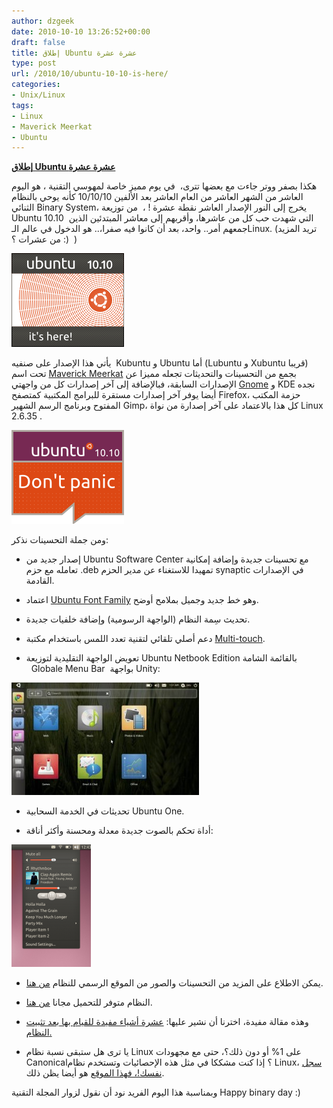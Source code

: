 ```yaml
---
author: dzgeek
date: 2010-10-10 13:26:52+00:00
draft: false
title: إطلاق Ubuntu عشرة عشرة
type: post
url: /2010/10/ubuntu-10-10-is-here/
categories:
- Unix/Linux
tags:
- Linux
- Maverick Meerkat
- Ubuntu
---
```


**[إطلاق Ubuntu عشرة عشرة](https://www.it-scoop.com/2010/10/ubuntu-10-10-is-here/)**




هكذا بصفر ووتر جاءت مع بعضها تترى،  في يوم مميز خاصة لمهوسي التقنية ، هو اليوم العاشر من الشهر العاشر من العام العاشر بعد الألفين 10/10/10 كأنه يوحي بالنظام الثنائي Binary System، يخرج إلى النور الإصدار العاشر نقطة عشرة ! ،  من توزيعة Ubuntu 10.10  التي شهدت حب كل من عاشرها، وأقربهم إلى معاشر المبتدئين الذين جمعهم أمر.. واحد، بعد أن كانوا فيه صفرا،.. هو الدخول في عالم الـLinux. (تريد المزيد من عشرات ؟ :)  )




[![](banner2.png)
](https://www.it-scoop.com/2010/10/ubuntu-10-10-is-here/)


يأتي هذا الإصدار على صنفيه  Kubuntu و Ubuntu أما (Lubuntu و Xubuntu قريبا) تحت اسم [Maverick Meerkat](http://en.wikipedia.org/wiki/Meerkat) بجمع من التحسينات والتحديثات تجعله مميزا عن الإصدارات السابقة، فبالإضافة إلى آخر إصدارات كل من واجهتي [Gnome](https://www.it-scoop.com/2010/09/gnome-2-32/) و KDE نجده أيضا يوفر آخر إصدارات مستقرة للبرامج المكتبية كمتصفح Firefox، حزمة المكتب المفتوح وبرنامج الرسم الشهير Gimp، كل هذا بالاعتماد على آخر إصدارة من نواة Linux 2.6.35 .

[![](compteur10.10.png)
](https://www.it-scoop.com/2010/10/ubuntu-10-10-is-here/)

ومن جملة التحسينات نذكر:

- إصدار جديد من Ubuntu Software Center مع تحسينات جديدة وإضافة إمكانية تعامله مع حزم .deb تمهيدا للاستغناء عن مدير الحزم synaptic في الإصدارات القادمة.

- اعتماد [Ubuntu Font Family](http://font.ubuntu.com/) وهو خط جديد وجميل بملامح أوضح.

- تحديث سِمة النظام (الواجهة الرسومية) وإضافة خلفيات جديدة.

- دعم أصلي تلقائي لتقنية تعدد اللمس باستخدام مكتبة [Multi-touch](http://blog.canonical.com/?p=414).

- تعويض الواجهة التقليدية لتوزيعة Ubuntu Netbook Edition بالقائمة الشامة   Globale Menu Bar  بواجهة Unity:

[![](258264-300x180.jpg)
](https://www.it-scoop.com/2010/10/ubuntu-10-10-is-here/)

- تحديثات في الخدمة السحابية Ubuntu One.

- أداة تحكم بالصوت جديدة معدلة ومحسنة وأكثر أناقة:

[![](258793.png)
](https://www.it-scoop.com/2010/10/ubuntu-10-10-is-here/)

- يمكن الاطلاع على المزيد من التحسينات والصور من الموقع الرسمي للنظام [من هنا](http://www.ubuntu.com/desktop/features).

- النظام متوفر للتحميل مجانا [من هنا](http://www.ubuntu.com/desktop/get-ubuntu/download).

- وهذه مقالة مفيدة، اخترنا أن نشير عليها: [عشرة أشياء مفيدة للقيام بها بعد تثبيت النظام.](http://www.omgubuntu.co.uk/2010/10/10-things-to-do-after-installing-ubuntu-10-10-maverick-meerkat/?utm_source=feedburner&utm_medium=twitter&utm_campaign=Feed%3A+d0od+%28Omg!+Ubuntu!%29)

- يا ترى هل ستبقى نسبة نظام Linux على 1% أو دون ذلك؟، حتى مع مجهودات Canonical؟ إذا كنت مشككا في مثل هذه الإحصائيات وتستخدم نظام Linux، [سجل نفسك!، فهذا الموقع](http://www.dudalibre.com/en/gnulinuxcounter) هو أيضا يظن ذلك.

وبمناسبة هذا اليوم الفريد نود أن نقول لزوار المجلة التقنية Happy binary day :)
